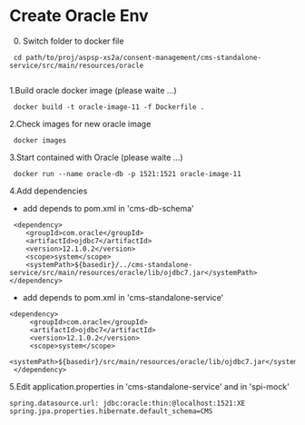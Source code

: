 # Create Oracle Env

0. Switch folder to docker file
```
 cd path/to/proj/aspsp-xs2a/consent-management/cms-standalone-service/src/main/resources/oracle
 
```

1.Build oracle docker image (please waite ...)
```
 docker build -t oracle-image-11 -f Dockerfile .
```

2.Check images for new oracle image
```
 docker images
```

3.Start contained with Oracle (please waite ...)
```
 docker run --name oracle-db -p 1521:1521 oracle-image-11
```

4.Add dependencies 

 - add depends to pom.xml in  'cms-db-schema' 
 
```
 <dependency>
    <groupId>com.oracle</groupId>
    <artifactId>ojdbc7</artifactId>
    <version>12.1.0.2</version>
    <scope>system</scope>
    <systemPath>${basedir}/../cms-standalone-service/src/main/resources/oracle/lib/ojdbc7.jar</systemPath>
</dependency>

```

 - add depends to pom.xml in  'cms-standalone-service' 
```
<dependency>
     <groupId>com.oracle</groupId>
     <artifactId>ojdbc7</artifactId>
     <version>12.1.0.2</version>
     <scope>system</scope>
     <systemPath>${basedir}/src/main/resources/oracle/lib/ojdbc7.jar</systemPath>
 </dependency>
```

5.Edit application.properties in 'cms-standalone-service' and in 'spi-mock'

```
spring.datasource.url: jdbc:oracle:thin:@localhost:1521:XE 
spring.jpa.properties.hibernate.default_schema=CMS

```

